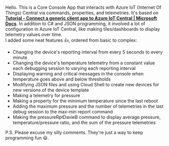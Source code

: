 Hello.  This is a Core Console App that interacts with Azure IoT (Internet Of Things) Central via commands, properties, and telemetries.
It's based on [__Tutorial - Connect a generic client app to Azure IoT Central | Microsoft Docs__](https://docs.microsoft.com/en-us/azure/iot-central/core/tutorial-connect-device?pivots=programming-language-csharp).  In addition to C# and JSON programming, it involved a lot of configuration in Azure IoT Central, like making tiles/dashboards to display telemetry values over time.<br/>
I added some neat features :thumbsup:, ordered from basic to complex:<br/> 
-	Changing the device's reporting interval from every 5 seconds to every minute<br/>
-	Changing the device's temperature telemetry from a constant value each debugging session to varying each reporting interval<br/> 
-	Displaying warning and critical messages in the console when temperature goes above and below thresholds<br/>
-	Modifying JSON files and using Cloud Shell to create new devices for new versions of the device template<br/>
-	Making a telemetry for pressure<br/>
-	Making a property for the minimum temperature since the last reboot<br/>
-	Adding the maximum pressure and the number of telemetries in the last debug session to the max-min report command<br/>
-	Making the pressureRptDavieB command to display average pressure, temperature/pressure ratio, and the sum of the pressure telemetries<br/>

P.S. Please excuse my silly comments.  They're just a way to keep programming fun :smiley:.
